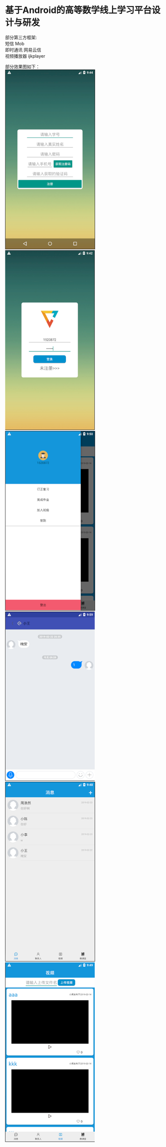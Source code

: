 # 基于Android的高等数学线上学习平台设计与研发

部分第三方框架:  
短信 Mob  
即时通讯 网易云信  
视频播放器 ijkplayer  
  
部分效果图如下：  
![](/注册.png)  
![](/登录.png)  
![](/侧边栏.png)  
![](/聊天.png)  
![](/主界面1.png)  
![](/主界面2.png)  
